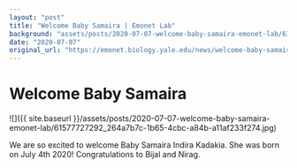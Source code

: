```yaml
---
layout: "post"
title: "Welcome Baby Samaira | Emonet Lab"
background: "assets/posts/2020-07-07-welcome-baby-samaira-emonet-lab/61577727292_264a7b7c-1b65-4cbc-a84b-a11af233f274.jpg"
date: "2020-07-07"
original_url: "https://emonet.biology.yale.edu/news/welcome-baby-samaira"
---
```

# Welcome Baby Samaira

![]({{ site.baseurl }}/assets/posts/2020-07-07-welcome-baby-samaira-emonet-lab/61577727292_264a7b7c-1b65-4cbc-a84b-a11af233f274.jpg)

We are so excited to welcome Baby Samaira Indira Kadakia. She was born on July 4th 2020! Congratulations to Bijal and Nirag.